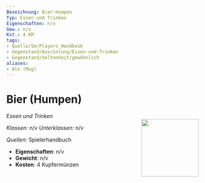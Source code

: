 ```yaml
---
Bezeichnung: Bier-Humpen
Typ: Essen und Trinken
Eigenschaften: n/v
Gew.: n/v
Kst.: 4 KM
tags:
- Quelle/5e/Players_Handbook
- Gegenstand/Ausrüstung/Essen-und-Trinken
- Gegenstand/Seltenheit/gewöhnlich
aliases:
- Ale (Mug)
---
```

# Bier (Humpen)
*Essen und Trinken*  
<img src="Symbolik/Gegenstände.webp" align="right" width="150">

_Klassen:_ n/v 
_Unterklassen:_  n/v

_Quellen:_ Spielerhandbuch

- **Eigenschaften**: n/v
- **Gewicht**: n/v
- **Kosten**: 4 Kupfermünzen